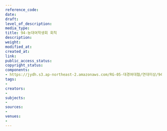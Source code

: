 ```yaml
---
reference_code: 
date: 
draft: 
level_of_description: 
media_type: 
title: 94-농대여학생회 회칙
description: 
weight: 
modified_at: 
created_at: 
link: 
public_access_status: 
copyright_status: 
components:
- https://jydh.s3.ap-northeast-2.amazonaws.com/RG-05-대경여대협/연대미상/94-농대여학생회+회칙.pdf
tags:
- 
creators:
- 
subjects:
- 
sources:
- 
venues:
- 
---
```


